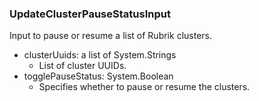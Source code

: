 ### UpdateClusterPauseStatusInput
Input to pause or resume a list of Rubrik clusters.

- clusterUuids: a list of System.Strings
  - List of cluster UUIDs.
- togglePauseStatus: System.Boolean
  - Specifies whether to pause or resume the clusters.
